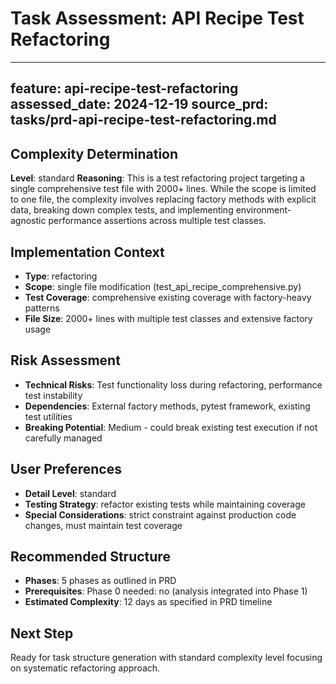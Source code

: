 # Task Assessment: API Recipe Test Refactoring

---
feature: api-recipe-test-refactoring
assessed_date: 2024-12-19
source_prd: tasks/prd-api-recipe-test-refactoring.md
---

## Complexity Determination
**Level**: standard
**Reasoning**: This is a test refactoring project targeting a single comprehensive test file with 2000+ lines. While the scope is limited to one file, the complexity involves replacing factory methods with explicit data, breaking down complex tests, and implementing environment-agnostic performance assertions across multiple test classes.

## Implementation Context
- **Type**: refactoring
- **Scope**: single file modification (test_api_recipe_comprehensive.py)
- **Test Coverage**: comprehensive existing coverage with factory-heavy patterns
- **File Size**: 2000+ lines with multiple test classes and extensive factory usage

## Risk Assessment
- **Technical Risks**: Test functionality loss during refactoring, performance test instability
- **Dependencies**: External factory methods, pytest framework, existing test utilities
- **Breaking Potential**: Medium - could break existing test execution if not carefully managed

## User Preferences
- **Detail Level**: standard
- **Testing Strategy**: refactor existing tests while maintaining coverage
- **Special Considerations**: strict constraint against production code changes, must maintain test coverage

## Recommended Structure
- **Phases**: 5 phases as outlined in PRD
- **Prerequisites**: Phase 0 needed: no (analysis integrated into Phase 1)
- **Estimated Complexity**: 12 days as specified in PRD timeline

## Next Step
Ready for task structure generation with standard complexity level focusing on systematic refactoring approach. 